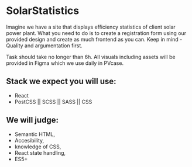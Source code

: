 # SolarStatistics

Imagine we have a site that displays efficiency statistics of client solar power plant. What you need to do is to create a registration form using our provided design and create as much frontend as you can. Keep in mind - Quality and argumentation first.

Task should take no longer than 6h. All visuals including assets will be provided in Figma which we use daily in PVcase. 

## Stack we expect you will use:
- React
- PostCSS || SCSS || SASS || CSS

## We will judge:
- Semantic HTML, 
- Accesibility, 
- knowledge of CSS, 
- React state handling, 
- ES5+
